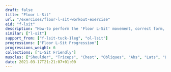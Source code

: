 ```yaml
---
draft: false
title: "Floor L-Sit"
url: "/exercises/floor-l-sit-workout-exercise"
eid: "f-lsit"
description: "How-to perform the 'Floor L-Sit' movement, correct form, instructions and hints. Similar exercises, body parts activated, notes, tips and video demonstration"
similar: ["l-sit"]
support_from: ["f-lsit-tuck-1leg", "ol-lsit"]
progressions: ["Floor L-Sit Progression"]
progressions_weight: 6
collections: ["L-Sit Friendly"]
muscles: ["Shoulder", "Triceps", "Chest", "Obliques", "Abs", "Lats", "Lowerback", "Hip Flexor", "Quads"]
date: 2021-03-17T21:21:07+01:00
---
```

